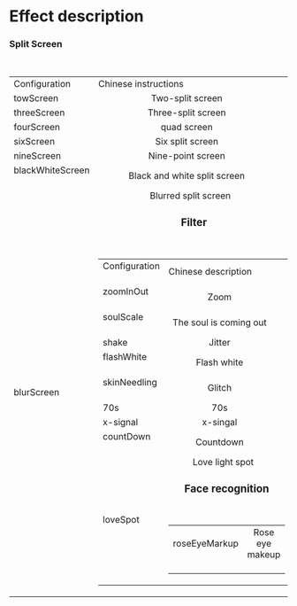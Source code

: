 # Effect description
### Split Screen
<table>
  <tr>
      <td> Configuration </ td>
      <td> Chinese instructions </ td>
  </ tr>
  <tr>
      <td> towScreen </ td>
      <td align = "center"> Two-split screen </ td>
  </ tr>
  <tr>
      <td> threeScreen </ td>
      <td align = "center"> Three-split screen </ td>
  </ tr>
  <tr>
      <td> fourScreen </ td>
      <td align = "center"> quad screen </ td>
  </ tr>
  <tr>
      <td> sixScreen </ td>
      <td align = "center"> Six split screen </ td>
  </ tr>
  <tr>
      <td> nineScreen </ td>
      <td align = "center"> Nine-point screen </ td>
  </ tr>
  <tr>
      <td> blackWhiteScreen </ td>
      <td align = "center"> Black and white split screen </ td>
  </ tr>
  <tr>
      <td> blurScreen </ td>
      <td align = "center"> Blurred split screen </ td>
  </ tr>
</ table>

### Filter
<table>
  <tr>
      <td> Configuration </ td>
      <td> Chinese description </ td>
  </ tr>
  <tr>
      <td> zoomInOut </ td>
      <td align = "center"> Zoom </ td>
  </ tr>
  <tr>
      <td> soulScale </ td>
      <td align = "center"> The soul is coming out </ td>
  </ tr>
  <tr>
      <td> shake </ td>
      <td align = "center"> Jitter </ td>
  </ tr>
  <tr>
      <td> flashWhite </ td>
      <td align = "center"> Flash white </ td>
  </ tr>
  <tr>
    <td> skinNeedling </ td>
    <td align = "center"> Glitch </ td>
  </ tr>
  <tr>
    <td> 70s </ td>
    <td align = "center"> 70s </ td>
  </ tr>
  <tr>
    <td> x-signal </ td>
    <td align = "center"> x-singal </ td>
  </ tr>
  <tr>
    <td> countDown </ td>
    <td align = "center"> Countdown </ td>
  </ tr>
  <tr>
    <td> loveSpot </ td>
    <td align = "center"> Love light spot </ td>
  </ tr>
</ table>

### Face recognition
<table>
    <tr>
    <td> roseEyeMarkup </ td>
    <td align = "center"> Rose eye makeup </ td>
  </ tr>
</ table>